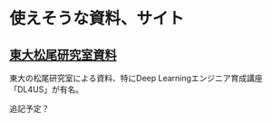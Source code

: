 # 使えそうな資料、サイト

## [東大松尾研究室資料](https://weblab.t.u-tokyo.ac.jp/%E6%BC%94%E7%BF%92%E3%82%B3%E3%83%B3%E3%83%86%E3%83%B3%E3%83%84%E5%85%AC%E9%96%8B%E3%83%9A%E3%83%BC%E3%82%B8/)

東大の松尾研究室による資料、特にDeep Learningエンジニア育成講座「DL4US」が有名。

追記予定？